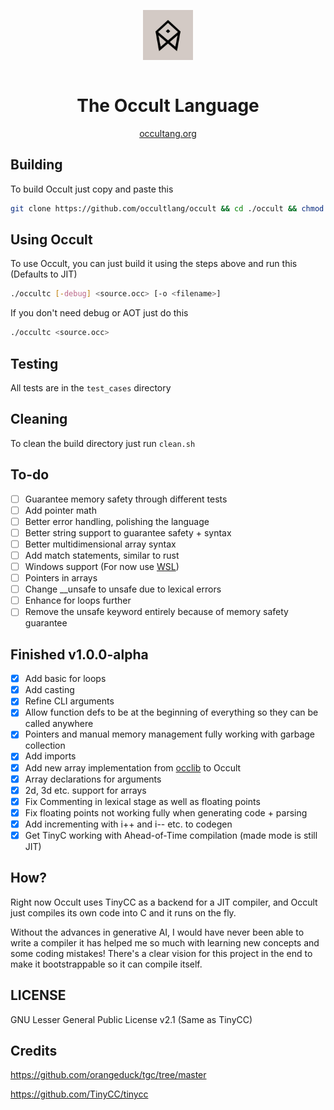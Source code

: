 <div align="center" style="display:grid;place-items:center;">
<p>
    <a href="https://occultlang.org/" target="_blank"><img width="80" src="occult.jpg"></a>
</p>
<h1>The Occult Language</h1>
<a href="https://occultlang.org/" target="_blank">occultang.org</a>
</div>

## Building
To build Occult just copy and paste this
```sh
git clone https://github.com/occultlang/occult && cd ./occult && chmod +x ./build.sh && ./build.sh
```

## Using Occult
To use Occult, you can just build it using the steps above and run this (Defaults to JIT)
```sh
./occultc [-debug] <source.occ> [-o <filename>]
```
If you don't need debug or AOT just do this
```sh
./occultc <source.occ>
```

## Testing
All tests are in the `test_cases` directory

## Cleaning
To clean the build directory just run `clean.sh`

## To-do
- [ ] Guarantee memory safety through different tests
- [ ] Add pointer math
- [ ] Better error handling, polishing the language
- [ ] Better string support to guarantee safety + syntax
- [ ] Better multidimensional array syntax
- [ ] Add match statements, similar to rust
- [ ] Windows support (For now use [WSL](https://learn.microsoft.com/en-us/windows/wsl/install))
- [ ] Pointers in arrays
- [ ] Change __unsafe to unsafe due to lexical errors
- [ ] Enhance for loops further
- [ ] Remove the unsafe keyword entirely because of memory safety guarantee

## Finished v1.0.0-alpha
- [x] Add basic for loops
- [x] Add casting
- [x] Refine CLI arguments
- [x] Allow function defs to be at the beginning of everything so they can be called anywhere
- [x] Pointers and manual memory management fully working with garbage collection
- [x] Add imports
- [x] Add new array implementation from [occlib](https://github.com/occultlang/occlib) to Occult 
- [x] Array declarations for arguments 
- [x] 2d, 3d etc. support for arrays 
- [x] Fix Commenting in lexical stage as well as floating points
- [x] Fix floating points not working fully when generating code + parsing
- [x] Add incrementing with i++ and i-- etc. to codegen 
- [x] Get TinyC working with Ahead-of-Time compilation (made mode is still JIT)

## How?
Right now Occult uses TinyCC as a backend for a JIT compiler, and Occult just compiles its own code into C and it runs on the fly.

Without the advances in generative AI, I would have never been able to write a compiler it has helped me so much with learning new concepts and some coding mistakes!
There's a clear vision for this project in the end to make it bootstrappable so it can compile itself.

## LICENSE
GNU Lesser General Public License v2.1 (Same as TinyCC)

## Credits
https://github.com/orangeduck/tgc/tree/master

https://github.com/TinyCC/tinycc
